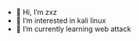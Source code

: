 - 👋 Hi, I’m zxz
- 👀 I’m interested in kali linux 
- 🌱 I’m currently learning web attack 
<!---
z69zxz/z69zxz is a ✨ special ✨ repository because its `README.md` (this file) appears on your GitHub profile.
You can click the Preview link to take a look at your changes.
--->
